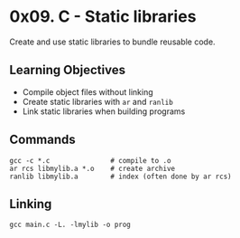 # 0x09. C - Static libraries

Create and use static libraries to bundle reusable code.

## Learning Objectives
- Compile object files without linking
- Create static libraries with `ar` and `ranlib`
- Link static libraries when building programs

## Commands
```
gcc -c *.c               # compile to .o
ar rcs libmylib.a *.o    # create archive
ranlib libmylib.a        # index (often done by ar rcs)
```

## Linking
```
gcc main.c -L. -lmylib -o prog
```
